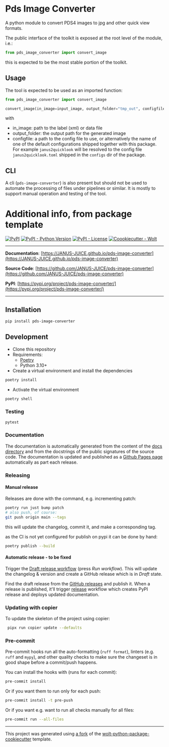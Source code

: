 # Pds Image Converter
A python module to convert PDS4 images to jpg and other quick view formats.

The public interface of the toolkit is exposed at the root level of the module, i.e.:

```python
from pds_image_converter import convert_image
```

this is expected to be the most stable portion of the toolkit.

## Usage

The tool is expected to be used as an imported function:

```python
from pds_image_converter import convert_image

convert_image(in_image=input_image, output_folder="tmp_out", configfile=cfg)
```

with

- in_image: path to the label (xml) or data file
- output_folder: the output path for the generated image
- configfile: a path to the config file to use, or alternatively the name of one of the default configurations shipped together with this package. For example `janus2quicklook` will be resolved to the config file `janus2quicklook.toml` shipped in the `configs` dir of the package.

## CLI

A cli (`pds-image-converter`) is also present but should not be used to automate the processing of files under pipelines or similar. It is mostly to support manual operation and testing of the tool.


# Additional info, from package template
[![PyPI](https://img.shields.io/pypi/v/pds-image-converter?style=flat-square)](https://pypi.python.org/pypi/pds-image-converter/)
[![PyPI - Python Version](https://img.shields.io/pypi/pyversions/pds-image-converter?style=flat-square)](https://pypi.python.org/pypi/pds-image-converter/)
[![PyPI - License](https://img.shields.io/pypi/l/pds-image-converter?style=flat-square)](https://pypi.python.org/pypi/pds-image-converter/)
[![Coookiecutter - Wolt](https://img.shields.io/badge/cookiecutter-Wolt-00c2e8?style=flat-square&logo=cookiecutter&logoColor=D4AA00&link=https://github.com/woltapp/wolt-python-package-cookiecutter)](https://github.com/woltapp/wolt-python-package-cookiecutter)


---

**Documentation**: [https://JANUS-JUICE.github.io/pds-image-converter](https://JANUS-JUICE.github.io/pds-image-converter)

**Source Code**: [https://github.com/JANUS-JUICE/pds-image-converter](https://github.com/JANUS-JUICE/pds-image-converter)

**PyPI**: [https://pypi.org/project/pds-image-converter/](https://pypi.org/project/pds-image-converter/)

---



## Installation

```sh
pip install pds-image-converter
```

## Development

* Clone this repository
* Requirements:
  * [Poetry](https://python-poetry.org/)
  * Python 3.10+
* Create a virtual environment and install the dependencies

```sh
poetry install
```

* Activate the virtual environment

```sh
poetry shell
```

### Testing

```sh
pytest
```

### Documentation

The documentation is automatically generated from the content of the [docs directory](https://github.com/JANUS-JUICE/pds-image-converter/tree/master/docs) and from the docstrings
 of the public signatures of the source code. The documentation is updated and published as a [Github Pages page](https://pages.github.com/) automatically as part each release.



### Releasing

#### Manual release

Releases are done with the command, e.g. incrementing patch:

```bash
poetry run just bump patch
# also push, of course:
git push origin main --tags
```

this will update the changelog, commit it, and make a corresponding tag.

as the CI is not yet configured for publish on pypi it can be done by hand:

```bash
poetry publish --build
```
#### Automatic release - to be fixed


Trigger the [Draft release workflow](https://github.com/JANUS-JUICE/pds-image-converter/actions/workflows/draft_release.yml)
(press _Run workflow_). This will update the changelog & version and create a GitHub release which is in _Draft_ state.

Find the draft release from the
[GitHub releases](https://github.com/JANUS-JUICE/pds-image-converter/releases) and publish it. When
 a release is published, it'll trigger [release](https://github.com/JANUS-JUICE/pds-image-converter/blob/master/.github/workflows/release.yml) workflow which creates PyPI
 release and deploys updated documentation.

### Updating with copier

To update the skeleton of the project using copier:
```sh
 pipx run copier update --defaults
```

### Pre-commit

Pre-commit hooks run all the auto-formatting (`ruff format`), linters (e.g. `ruff` and `mypy`), and other quality
 checks to make sure the changeset is in good shape before a commit/push happens.

You can install the hooks with (runs for each commit):

```sh
pre-commit install
```

Or if you want them to run only for each push:

```sh
pre-commit install -t pre-push
```

Or if you want e.g. want to run all checks manually for all files:

```sh
pre-commit run --all-files
```

---

This project was generated using [a fork](https://github.com/luca-penasa/wolt-python-package-cookiecutter) of the [wolt-python-package-cookiecutter](https://github.com/woltapp/wolt-python-package-cookiecutter) template.
